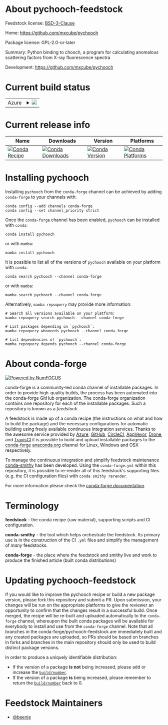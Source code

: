 About pychooch-feedstock
========================

Feedstock license: [BSD-3-Clause](https://github.com/conda-forge/pychooch-feedstock/blob/main/LICENSE.txt)

Home: https://github.com/mxcube/pychooch

Package license: GPL-2.0-or-later

Summary: Python binding to chooch, a program for calculating anomalous scattering factors from X-ray fluorescence spectra

Development: https://github.com/mxcube/pychooch

Current build status
====================


<table>
    
  <tr>
    <td>Azure</td>
    <td>
      <details>
        <summary>
          <a href="https://dev.azure.com/conda-forge/feedstock-builds/_build/latest?definitionId=23208&branchName=main">
            <img src="https://dev.azure.com/conda-forge/feedstock-builds/_apis/build/status/pychooch-feedstock?branchName=main">
          </a>
        </summary>
        <table>
          <thead><tr><th>Variant</th><th>Status</th></tr></thead>
          <tbody><tr>
              <td>linux_64_python3.10.____cpython</td>
              <td>
                <a href="https://dev.azure.com/conda-forge/feedstock-builds/_build/latest?definitionId=23208&branchName=main">
                  <img src="https://dev.azure.com/conda-forge/feedstock-builds/_apis/build/status/pychooch-feedstock?branchName=main&jobName=linux&configuration=linux%20linux_64_python3.10.____cpython" alt="variant">
                </a>
              </td>
            </tr><tr>
              <td>linux_64_python3.11.____cpython</td>
              <td>
                <a href="https://dev.azure.com/conda-forge/feedstock-builds/_build/latest?definitionId=23208&branchName=main">
                  <img src="https://dev.azure.com/conda-forge/feedstock-builds/_apis/build/status/pychooch-feedstock?branchName=main&jobName=linux&configuration=linux%20linux_64_python3.11.____cpython" alt="variant">
                </a>
              </td>
            </tr><tr>
              <td>linux_64_python3.12.____cpython</td>
              <td>
                <a href="https://dev.azure.com/conda-forge/feedstock-builds/_build/latest?definitionId=23208&branchName=main">
                  <img src="https://dev.azure.com/conda-forge/feedstock-builds/_apis/build/status/pychooch-feedstock?branchName=main&jobName=linux&configuration=linux%20linux_64_python3.12.____cpython" alt="variant">
                </a>
              </td>
            </tr><tr>
              <td>linux_64_python3.8.____cpython</td>
              <td>
                <a href="https://dev.azure.com/conda-forge/feedstock-builds/_build/latest?definitionId=23208&branchName=main">
                  <img src="https://dev.azure.com/conda-forge/feedstock-builds/_apis/build/status/pychooch-feedstock?branchName=main&jobName=linux&configuration=linux%20linux_64_python3.8.____cpython" alt="variant">
                </a>
              </td>
            </tr><tr>
              <td>linux_64_python3.9.____cpython</td>
              <td>
                <a href="https://dev.azure.com/conda-forge/feedstock-builds/_build/latest?definitionId=23208&branchName=main">
                  <img src="https://dev.azure.com/conda-forge/feedstock-builds/_apis/build/status/pychooch-feedstock?branchName=main&jobName=linux&configuration=linux%20linux_64_python3.9.____cpython" alt="variant">
                </a>
              </td>
            </tr><tr>
              <td>osx_64_python3.10.____cpython</td>
              <td>
                <a href="https://dev.azure.com/conda-forge/feedstock-builds/_build/latest?definitionId=23208&branchName=main">
                  <img src="https://dev.azure.com/conda-forge/feedstock-builds/_apis/build/status/pychooch-feedstock?branchName=main&jobName=osx&configuration=osx%20osx_64_python3.10.____cpython" alt="variant">
                </a>
              </td>
            </tr><tr>
              <td>osx_64_python3.11.____cpython</td>
              <td>
                <a href="https://dev.azure.com/conda-forge/feedstock-builds/_build/latest?definitionId=23208&branchName=main">
                  <img src="https://dev.azure.com/conda-forge/feedstock-builds/_apis/build/status/pychooch-feedstock?branchName=main&jobName=osx&configuration=osx%20osx_64_python3.11.____cpython" alt="variant">
                </a>
              </td>
            </tr><tr>
              <td>osx_64_python3.12.____cpython</td>
              <td>
                <a href="https://dev.azure.com/conda-forge/feedstock-builds/_build/latest?definitionId=23208&branchName=main">
                  <img src="https://dev.azure.com/conda-forge/feedstock-builds/_apis/build/status/pychooch-feedstock?branchName=main&jobName=osx&configuration=osx%20osx_64_python3.12.____cpython" alt="variant">
                </a>
              </td>
            </tr><tr>
              <td>osx_64_python3.8.____cpython</td>
              <td>
                <a href="https://dev.azure.com/conda-forge/feedstock-builds/_build/latest?definitionId=23208&branchName=main">
                  <img src="https://dev.azure.com/conda-forge/feedstock-builds/_apis/build/status/pychooch-feedstock?branchName=main&jobName=osx&configuration=osx%20osx_64_python3.8.____cpython" alt="variant">
                </a>
              </td>
            </tr><tr>
              <td>osx_64_python3.9.____cpython</td>
              <td>
                <a href="https://dev.azure.com/conda-forge/feedstock-builds/_build/latest?definitionId=23208&branchName=main">
                  <img src="https://dev.azure.com/conda-forge/feedstock-builds/_apis/build/status/pychooch-feedstock?branchName=main&jobName=osx&configuration=osx%20osx_64_python3.9.____cpython" alt="variant">
                </a>
              </td>
            </tr>
          </tbody>
        </table>
      </details>
    </td>
  </tr>
</table>

Current release info
====================

| Name | Downloads | Version | Platforms |
| --- | --- | --- | --- |
| [![Conda Recipe](https://img.shields.io/badge/recipe-pychooch-green.svg)](https://anaconda.org/conda-forge/pychooch) | [![Conda Downloads](https://img.shields.io/conda/dn/conda-forge/pychooch.svg)](https://anaconda.org/conda-forge/pychooch) | [![Conda Version](https://img.shields.io/conda/vn/conda-forge/pychooch.svg)](https://anaconda.org/conda-forge/pychooch) | [![Conda Platforms](https://img.shields.io/conda/pn/conda-forge/pychooch.svg)](https://anaconda.org/conda-forge/pychooch) |

Installing pychooch
===================

Installing `pychooch` from the `conda-forge` channel can be achieved by adding `conda-forge` to your channels with:

```
conda config --add channels conda-forge
conda config --set channel_priority strict
```

Once the `conda-forge` channel has been enabled, `pychooch` can be installed with `conda`:

```
conda install pychooch
```

or with `mamba`:

```
mamba install pychooch
```

It is possible to list all of the versions of `pychooch` available on your platform with `conda`:

```
conda search pychooch --channel conda-forge
```

or with `mamba`:

```
mamba search pychooch --channel conda-forge
```

Alternatively, `mamba repoquery` may provide more information:

```
# Search all versions available on your platform:
mamba repoquery search pychooch --channel conda-forge

# List packages depending on `pychooch`:
mamba repoquery whoneeds pychooch --channel conda-forge

# List dependencies of `pychooch`:
mamba repoquery depends pychooch --channel conda-forge
```


About conda-forge
=================

[![Powered by
NumFOCUS](https://img.shields.io/badge/powered%20by-NumFOCUS-orange.svg?style=flat&colorA=E1523D&colorB=007D8A)](https://numfocus.org)

conda-forge is a community-led conda channel of installable packages.
In order to provide high-quality builds, the process has been automated into the
conda-forge GitHub organization. The conda-forge organization contains one repository
for each of the installable packages. Such a repository is known as a *feedstock*.

A feedstock is made up of a conda recipe (the instructions on what and how to build
the package) and the necessary configurations for automatic building using freely
available continuous integration services. Thanks to the awesome service provided by
[Azure](https://azure.microsoft.com/en-us/services/devops/), [GitHub](https://github.com/),
[CircleCI](https://circleci.com/), [AppVeyor](https://www.appveyor.com/),
[Drone](https://cloud.drone.io/welcome), and [TravisCI](https://travis-ci.com/)
it is possible to build and upload installable packages to the
[conda-forge](https://anaconda.org/conda-forge) [anaconda.org](https://anaconda.org/)
channel for Linux, Windows and OSX respectively.

To manage the continuous integration and simplify feedstock maintenance
[conda-smithy](https://github.com/conda-forge/conda-smithy) has been developed.
Using the ``conda-forge.yml`` within this repository, it is possible to re-render all of
this feedstock's supporting files (e.g. the CI configuration files) with ``conda smithy rerender``.

For more information please check the [conda-forge documentation](https://conda-forge.org/docs/).

Terminology
===========

**feedstock** - the conda recipe (raw material), supporting scripts and CI configuration.

**conda-smithy** - the tool which helps orchestrate the feedstock.
                   Its primary use is in the construction of the CI ``.yml`` files
                   and simplify the management of *many* feedstocks.

**conda-forge** - the place where the feedstock and smithy live and work to
                  produce the finished article (built conda distributions)


Updating pychooch-feedstock
===========================

If you would like to improve the pychooch recipe or build a new
package version, please fork this repository and submit a PR. Upon submission,
your changes will be run on the appropriate platforms to give the reviewer an
opportunity to confirm that the changes result in a successful build. Once
merged, the recipe will be re-built and uploaded automatically to the
`conda-forge` channel, whereupon the built conda packages will be available for
everybody to install and use from the `conda-forge` channel.
Note that all branches in the conda-forge/pychooch-feedstock are
immediately built and any created packages are uploaded, so PRs should be based
on branches in forks and branches in the main repository should only be used to
build distinct package versions.

In order to produce a uniquely identifiable distribution:
 * If the version of a package **is not** being increased, please add or increase
   the [``build/number``](https://docs.conda.io/projects/conda-build/en/latest/resources/define-metadata.html#build-number-and-string).
 * If the version of a package **is** being increased, please remember to return
   the [``build/number``](https://docs.conda.io/projects/conda-build/en/latest/resources/define-metadata.html#build-number-and-string)
   back to 0.

Feedstock Maintainers
=====================

* [@beenje](https://github.com/beenje/)

